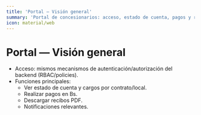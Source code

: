 ```yaml
---
title: 'Portal — Visión general'
summary: 'Portal de concesionarios: acceso, estado de cuenta, pagos y recibos.'
icon: material/web
---
```


# Portal — Visión general

- Acceso: mismos mecanismos de autenticación/autorización del backend (RBAC/policies).
- Funciones principales:
  - Ver estado de cuenta y cargos por contrato/local.
  - Realizar pagos en Bs.
  - Descargar recibos PDF.
  - Notificaciones relevantes.
